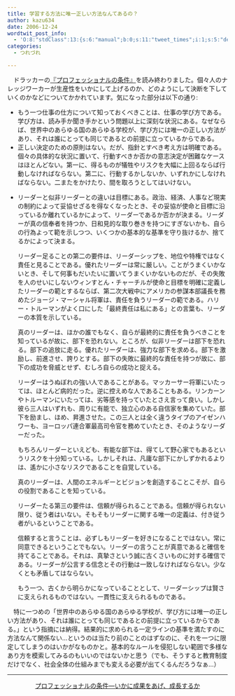```yaml
---
title: 学習する方法に唯一正しい方法なんてあるの？
author: kazu634
date: 2006-12-24
wordtwit_post_info:
  - 'O:8:"stdClass":13:{s:6:"manual";b:0;s:11:"tweet_times";i:1;s:5:"delay";i:0;s:7:"enabled";i:1;s:10:"separation";s:2:"60";s:7:"version";s:3:"3.7";s:14:"tweet_template";b:0;s:6:"status";i:2;s:6:"result";a:0:{}s:13:"tweet_counter";i:2;s:13:"tweet_log_ids";a:1:{i:0;i:2701;}s:9:"hash_tags";a:0:{}s:8:"accounts";a:1:{i:0;s:7:"kazu634";}}'
categories:
  - つれづれ

---
```

<div class="section">
<p>
    　ドラッカーの<a href="https://www.amazon.co.jp/exec/obidos/ASIN/4478300593/goodpic-22/" onclick="__gaTracker('send', 'event', 'outbound-article', 'https://www.amazon.co.jp/exec/obidos/ASIN/4478300593/goodpic-22/', '『プロフェッショナルの条件』');" target="_top">『プロフェッショナルの条件』</a>を読み終わりました。個々人のナレッジワーカーが生産性をいかにして上げるのか、どのようにして決断を下していくのかなどについてかかれています。気になった部分は以下の通り:
</p>
  
<ul>
<li>
      もう一つ仕事の仕方について知っておくべきことは、仕事の学び方である。学び方は、読み手か聞き手かという問題以上に深刻な状況にある。なぜならば、世界中のあらゆる国のあらゆる学校が、学び方には唯一の正しい方法があり、それは誰にとっても同じであるとの前提に立っているからである。
</li>
<li>
      正しい決定のための原則はない。だが、指針とすべき考え方は明確である。個々の具体的な状況に置いて、行動すべきか否かの意志決定が困難なケースはほとんどない。第一に、得るものが犠牲やリスクを大幅に上回るならば行動しなければならない。第二に、行動するかしないか、いずれかにしなければならない。二またをかけたり、間を取ろうとしてはいけない。
</li>
<li>
<p>
        リーダーと似非リーダーとの違いは目標にある。政治、経済、人事など現実の制約によって妥協せざるを得なくなったとき、その妥協が使命と目標に沿っているか離れているかによって、リーダーであるか否かが決まる。リーダーが真の信奉者を持つか、日和見的な取り巻きを持つにすぎないかも、自らの行為よって範を示しつつ、いくつかの基本的な基準を守り抜けるか、捨てるかによって決まる。
</p>
      
<p>
        リーダー足ることの第二の要件は、リーダーシップを、地位や特権ではなく責任と見ることである。優れたリーダーは常に厳しい。ことがうまくいかないとき、そして何事もだいたいに置いてうまくいかないものだが、その失敗を人のせいにしないウィンすとん・チャーチルが使命と目標を明確に定義したリーダーの範とするならば、第二次大戦中にアメリカの参謀本部議長を務めたジョージ・マーシャル将軍は、責任を負うリーダーの範である。ハリー・トルーマンがよく口にした「最終責任は私にある」との言葉も、リーダーの本質を示している。
</p>
      
<p>
        真のリーダーは、ほかの誰でもなく、自らが最終的に責任を負うべきことを知っているが故に、部下を恐れない。ところが、似非リーダーは部下を恐れる。部下の追放に走る。優れたリーダーは、強力な部下を求める。部下を激励し、前進させ、誇りとする。部下の失敗に最終的な責任を持つが故に、部下の成功を脅威とせず、むしろ自らの成功と捉える。
</p>
      
<p>
        リーダーはうぬぼれの強い人であることがある。マッカーサー将軍にいたっては、ほとんど病的だった。逆に控えめな人であることもある。リンカーンやトルーマンにいたっては、劣等感を持っていたとさえ言って良い。しかし彼ら三人はいずれも、周りに有能で、独立心のある自信家を集めていた。部下を励まし、ほめ、昇進させた。この三人とは全く違うタイプのアイゼンハワーも、ヨーロッパ連合軍最高司令官を務めていたとき、そのようなリーダーだった。
</p>
      
<p>
        もちろんリーダーといえども、有能な部下は、得てして野心家でもあるというリスクを十分知っている。しかしそれは、凡庸な部下にかしずかれるよりは、遙かに小さなリスクであることを自覚している。
</p>
      
<p>
        真のリーダーは、人間のエネルギーとビジョンを創造することこそが、自らの役割であることを知っている。
</p>
      
<p>
        リーダーたる第三の要件は、信頼が得られることである。信頼が得られない限り、従う者はいない。そもそもリーダーに関する唯一の定義は、付き従う者がいるということである。
</p>
      
<p>
        信頼すると言うことは、必ずしもリーダーを好きになることではない。常に同意できるということでもない。リーダーの言うことが真意であると確信を持てることである。それは、真摯さという誠に古くさいものに対する確信である。リーダーが公言する信念とその行動は一致しなければならない。少なくとも矛盾してはならない。
</p>
      
<p>
        もう一つ、古くから明らかになっていることとして、リーダーシップは賢さに支えられるものではない。一貫性に支えられるものである。
</p>
</li>
</ul>
  
<p>
    　特に一つめの「世界中のあらゆる国のあらゆる学校が、学び方には唯一の正しい方法があり、それは誰にとっても同じであるとの前提に立っているからである。」という指摘には納得。結果的に求められる一定ラインの基準を満たすのに方法なんて関係ない…というのは当たり前のことのはずなのに、それを一つに限定してしまうのはいかがなものかと。基本的なルールを侵犯しない範囲で多様なあり方を模索してみるのもいいのではないかと思う（でも、そうすると教育制度だけでなく、社会全体の仕組みまでも変える必要が出てくるんだろうなぁ…）
</p>
  
<hr />
  
<center>
<a href="https://www.amazon.co.jp/exec/obidos/ASIN/4478300593/goodpic-22/" onclick="__gaTracker('send', 'event', 'outbound-article', 'https://www.amazon.co.jp/exec/obidos/ASIN/4478300593/goodpic-22/', 'プロフェッショナルの条件―いかに成果をあげ、成長するか');" target="_top">プロフェッショナルの条件―いかに成果をあげ、成長するか</a><br />
</center>
</div>
